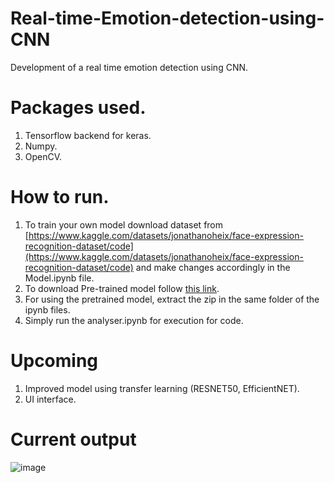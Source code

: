 # Real-time-Emotion-detection-using-CNN
Development of a real time emotion detection using CNN.

# Packages used.
1. Tensorflow backend for keras.
2. Numpy.
3. OpenCV.

# How to run.
1. To train your own model download dataset from [https://www.kaggle.com/datasets/jonathanoheix/face-expression-recognition-dataset/code](https://www.kaggle.com/datasets/jonathanoheix/face-expression-recognition-dataset/code) and make changes accordingly in the Model.ipynb file.
2. To download Pre-trained model follow [this link](https://drive.google.com/file/d/16XbYIGVsBono0cwZVCpe9A8p6wq0GPNu/view?usp=sharing).
3. For using the pretrained model, extract the zip in the same folder of the ipynb files.
3. Simply run the analyser.ipynb for execution for code.

# Upcoming
1. Improved model using transfer learning (RESNET50, EfficientNET).
2. UI interface.

# Current output
![image](https://user-images.githubusercontent.com/41603518/185570445-2d6b17a3-88f7-446c-aaf9-95a2e9055cec.png)




